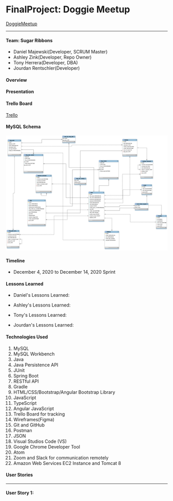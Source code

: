 # FinalProject: Doggie Meetup

[DoggieMeetup](http://3.131.11.111:8080/DoggieMeetup/#/home)

__________________________________________________________
#### Team: Sugar Ribbons
* Daniel Majewski(Developer, SCRUM Master)
* Ashley Zink(Developer, Repo Owner)
* Tony Herrera(Developer, DBA)
* Jourdan Rentschler(Developer)

#### Overview

#### Presentation 

#### Trello Board
[Trello](https://trello.com/invite/b/bPVmplMP/647f6b5cd996f410a3066f02363e27ad/sugar-ribbons)

#### MySQL Schema
![alt text](https://raw.githubusercontent.com/ashleyzink/FinalProject/main/DB/dogdb.png "MySQL Schema")

#### Timeline
* December 4, 2020 to December 14, 2020 Sprint

#### Lessons Learned
* Daniel's Lessons Learned:



* Ashley's Lessons Learned:



* Tony's Lessons Learned:




* Jourdan's Lessons Learned:




#### Technologies Used
1. MySQL
2. MySQL Workbench
3. Java
4. Java Persistence API
5. JUnit
6. Spring Boot
7. RESTful API
8. Gradle
9. HTML/CSS/Bootstrap/Angular Bootstrap Library
10. JavaScript
11. TypeScript
12. Angular JavaScript
13. Trello Board for tracking
14. Wireframes(Figma)
15. Git and GitHub
16. Postman
17. JSON
18. Visual Studios Code (VS)
19. Google Chrome Developer Tool
20. Atom
21. Zoom and Slack for communication remotely
22. Amazon Web Services EC2 Instance and Tomcat 8

#### User Stories
__________________________________________________________
#### User Story 1:
